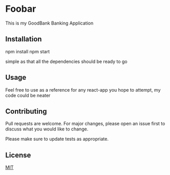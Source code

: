 # Foobar

This is my GoodBank Banking Application

## Installation

npm install
npm start

simple as that all the dependencies should be ready to go


## Usage

Feel free to use as a reference for any react-app you hope to attempt, my code could be neater

## Contributing
Pull requests are welcome. For major changes, please open an issue first to discuss what you would like to change.

Please make sure to update tests as appropriate.

## License
[MIT](https://choosealicense.com/licenses/mit/)
